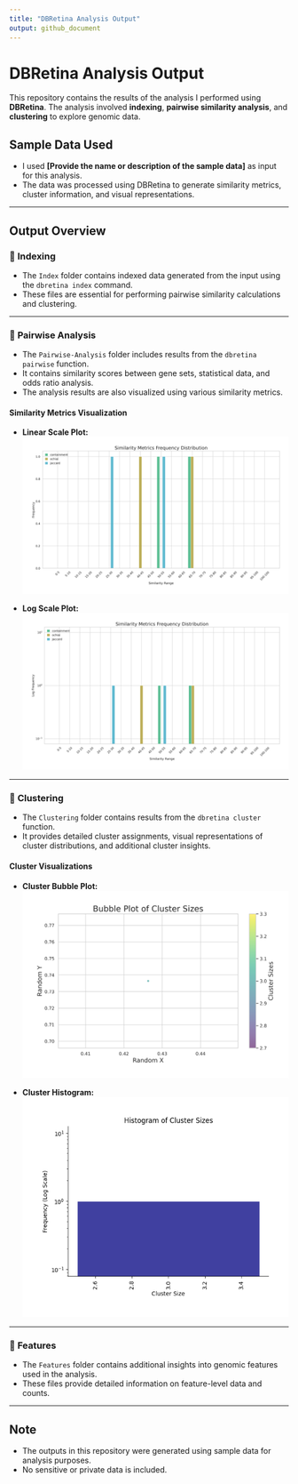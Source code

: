 ```yaml
---
title: "DBRetina Analysis Output"
output: github_document
---
```


# **DBRetina Analysis Output**  

This repository contains the results of the analysis I performed using **DBRetina**. The analysis involved **indexing**, **pairwise similarity analysis**, and **clustering** to explore genomic data.  

## **Sample Data Used**  
- I used **[Provide the name or description of the sample data]** as input for this analysis.  
- The data was processed using DBRetina to generate similarity metrics, cluster information, and visual representations.  

---

## **Output Overview**  

### 📌 **Indexing**  
- The `Index` folder contains indexed data generated from the input using the `dbretina index` command.  
- These files are essential for performing pairwise similarity calculations and clustering.  

---

### 📌 **Pairwise Analysis**  
- The `Pairwise-Analysis` folder includes results from the `dbretina pairwise` function.  
- It contains similarity scores between gene sets, statistical data, and odds ratio analysis.  
- The analysis results are also visualized using various similarity metrics.  

#### **Similarity Metrics Visualization**  
- **Linear Scale Plot:**  
![Linear Plot](Pairwise-Analysis/Similarity-Metrics/index_output_DBRetina_similarity_metrics_plot_linear.png)  

- **Log Scale Plot:**  
![Log Plot](Pairwise-Analysis/Similarity-Metrics/index_output_DBRetina_similarity_metrics_plot_log.png)  

---

### 📌 **Clustering**  
- The `Clustering` folder contains results from the `dbretina cluster` function.  
- It provides detailed cluster assignments, visual representations of cluster distributions, and additional cluster insights.  

#### **Cluster Visualizations**  
- **Cluster Bubble Plot:**  
![Cluster Bubbles](Clustering/index_output_DBRetina_clusters_clusters_bubbles.png)  

- **Cluster Histogram:**  
![Cluster Histogram](Clustering/index_output_DBRetina_clusters_clusters_histogram.png)  

---

### 📌 **Features**  
- The `Features` folder contains additional insights into genomic features used in the analysis.  
- These files provide detailed information on feature-level data and counts.  

---

## **Note**  
- The outputs in this repository were generated using sample data for analysis purposes.  
- No sensitive or private data is included.  

